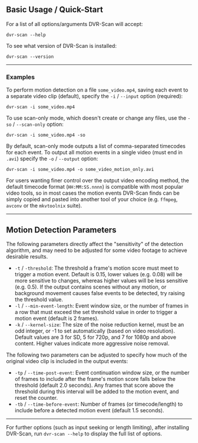 
## Basic Usage / Quick-Start

For a list of all options/arguments DVR-Scan will accept:

    dvr-scan --help

To see what version of DVR-Scan is installed:

    dvr-scan --version

----------------------

### Examples

To perform motion detection on a file `some_video.mp4`, saving each event to a separate video clip (default), specify the `-i` / `--input` option (required):

    dvr-scan -i some_video.mp4

To use scan-only mode, which doesn't create or change any files, use the `-so` / `--scan-only` option:

    dvr-scan -i some_video.mp4 -so

By default, scan-only mode outputs a list of comma-separated timecodes for each event. To output all motion events in a single video (must end in `.avi`) specify the `-o` / `--output` option:

    dvr-scan -i some_video.mp4 -o some_video_motion_only.avi

For users wanting finer control over the output video encoding method, the default timecode format (`HH:MM:SS.nnnn`) is compatible with most popular video tools, so in most cases the motion events DVR-Scan finds can be simply copied and pasted into another tool of your choice (e.g. `ffmpeg`, `avconv` or the `mkvtoolnix` suite).

----------------------


## Motion Detection Parameters

The following parameters directly affect the "sensitivity" of the detection algorithm, and may need to be adjusted for some video footage to achieve desirable results.

 - `-t` / `-threshold`: The threshold a frame's motion score must meet to trigger a motion event.  Default is 0.15, lower values (e.g. 0.08) will be more sensitive to changes, whereas higher values will be less sensitive (e.g. 0.5).  If the output contains scenes without any motion, or background movement causes false events to be detected, try raising the threshold value.
 - `-l` / `--min-event-length`: Event window size, or the number of frames in a row that must exceed the set threshold value in order to trigger a motion event (default is 2 frames).
 - `-k` / `--kernel-size`: The size of the noise reduction kernel, must be an odd integer, or -1 to set automatically (based on video resolution).  Default values are 3 for SD, 5 for 720p, and 7 for 1080p and above content.  Higher values indicate more aggressive noise removal.

The following two parameters can be adjusted to specify how much of the original video clip is included in the output events:

 - `-tp` / `--time-post-event`: Event continuation window size, or the number of frames to include after the frame's motion score falls below the threshold (default 2.0 seconds).  Any frames that score above the threshold during this interval will be added to the motion event, and reset the counter.
 - `-tb` / `--time-before-event`: Number of frames (or timecode/length) to include before a detected motion event (default 1.5 seconds).

----------------------


For further options (such as input seeking or length limiting), after installing DVR-Scan, run `dvr-scan --help` to display the full list of options.

